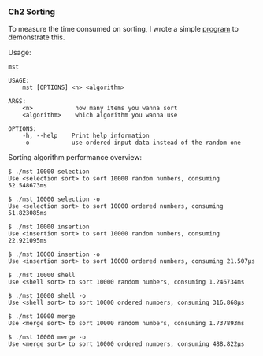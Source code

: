 ### Ch2 Sorting

To measure the time consumed on sorting, I wrote a simple [program](https://github.com/SteveLauC/Algorithms-4th-Edition/tree/main/Ch2/time_measure) to demonstrate
this.

Usage:
```shell
mst

USAGE:
    mst [OPTIONS] <n> <algorithm>

ARGS:
    <n>            how many items you wanna sort
    <algorithm>    which algorithm you wanna use

OPTIONS:
    -h, --help    Print help information
    -o            use ordered input data instead of the random one
```


Sorting algorithm performance overview:
```shell
$ ./mst 10000 selection
Use <selection sort> to sort 10000 random numbers, consuming 52.548673ms

$ ./mst 10000 selection -o
Use <selection sort> to sort 10000 ordered numbers, consuming 51.823085ms

$ ./mst 10000 insertion
Use <insertion sort> to sort 10000 random numbers, consuming 22.921095ms

$ ./mst 10000 insertion -o
Use <insertion sort> to sort 10000 ordered numbers, consuming 21.507µs

$ ./mst 10000 shell
Use <shell sort> to sort 10000 random numbers, consuming 1.246734ms

$ ./mst 10000 shell -o
Use <shell sort> to sort 10000 ordered numbers, consuming 316.868µs

$ ./mst 10000 merge
Use <merge sort> to sort 10000 random numbers, consuming 1.737893ms

$ ./mst 10000 merge -o
Use <merge sort> to sort 10000 ordered numbers, consuming 488.822µs
```
